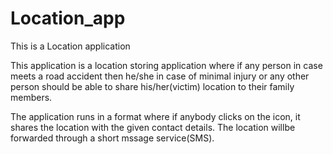 # Location_app
This is a Location application

This application is a location storing application where if any person in case meets a road accident then he/she in case of minimal injury or any other person should be able to share his/her(victim) location to their family members.

The application runs in a format where if anybody clicks on the icon, it shares the location with the given contact details. The location willbe forwarded through a short mssage service(SMS).


